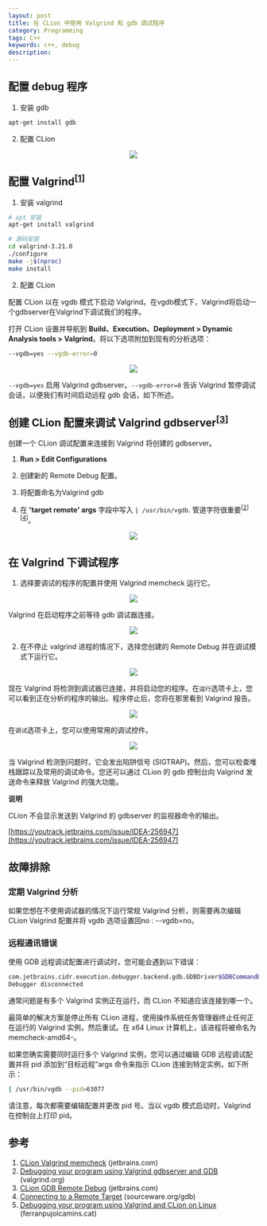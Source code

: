 ```yaml
---
layout: post
title: 在 CLion 中使用 Valgrind 和 gdb 调试程序
category: Programming
tags: C++
keywords: c++, debug
description:
---
```


## 配置 debug 程序

1. 安装 gdb

```bash
apt-get install gdb
```

2. 配置 CLion

<center>

<img src="https://raw.githubusercontent.com/chiemon/chiemon.github.io/master/img/CLion/toolchains.png">

</center>

## 配置 Valgrind<sup>[[1](#cankao_1)]</sup>

1. 安装 valgrind

```bash
# apt 安装
apt-get install valgrind

# 源码安装
cd valgrind-3.21.0
./configure
make -j$(nproc)
make install
```

2. 配置 CLion

配置 CLion 以在 vgdb 模式下启动 Valgrind。在vgdb模式下，Valgrind将启动一个gdbserver在Valgrind下调试我们的程序。

打开 CLion 设置并导航到 **Build、Execution、Deployment > Dynamic Analysis tools > Valgrind**。将以下选项附加到现有的分析选项：

```bash
--vgdb=yes --vgdb-error=0
```

<center>

<img src="https://raw.githubusercontent.com/chiemon/chiemon.github.io/master/img/CLion/valgrind-setting.png">

</center>

`--vgdb=yes` 启用 Valgrind gdbserver。`--vgdb-error=0` 告诉 Valgrind 暂停调试会话，以便我们有时间启动远程 gdb 会话，如下所述。

## 创建 CLion 配置来调试 Valgrind gdbserver<sup>[[3](#cankao_3)]</sup>

创建一个 CLion 调试配置来连接到 Valgrind 将创建的 gdbserver。

1. **Run > Edit Configurations**

2. 创建新的 Remote Debug 配置。

3. 将配置命名为Valgrind gdb

4. 在 **'target remote' args** 字段中写入 `| /usr/bin/vgdb`. 管道字符很重要<sup>[[2](#cankao_2)]</sup><sup>[[4](#cankao_4)]</sup>。

<center>

<img src="https://raw.githubusercontent.com/chiemon/chiemon.github.io/master/img/CLion/remote-debug.png">

</center>

## 在 Valgrind 下调试程序

1. 选择要调试的程序的配置并使用 Valgrind memcheck 运行它。

<center>

<img src="https://raw.githubusercontent.com/chiemon/chiemon.github.io/master/img/CLion/run-valgrind.png">

</center>

Valgrind 在启动程序之前等待 gdb 调试器连接。

<center>

<img src="https://raw.githubusercontent.com/chiemon/chiemon.github.io/master/img/CLion/run-valgrind-log.png">

</center>

2. 在不停止 valgrind 进程的情况下，选择您创建的 Remote Debug 并在调试模式下运行它。

<center>

<img src="https://raw.githubusercontent.com/chiemon/chiemon.github.io/master/img/CLion/run-gdb.png">

</center>

现在 Valgrind 将检测到调试器已连接，并将启动您的程序。在`运行`选项卡上，您可以看到正在分析的程序的输出。程序停止后，您将在那里看到 Valgrind 报告。

<center>

<img src="https://raw.githubusercontent.com/chiemon/chiemon.github.io/master/img/CLion/valgrind-log.png">

</center>

在`调试`选项卡上，您可以使用常用的调试控件。

<center>

<img src="https://raw.githubusercontent.com/chiemon/chiemon.github.io/master/img/CLion/gdb-log.png">

</center>

当 Valgrind 检测到问题时，它会发出陷阱信号 (SIGTRAP)。然后，您可以检查堆栈跟踪以及常用的调试命令。您还可以通过 CLion 的 gdb 控制台向 Valgrind 发送命令来释放 Valgrind 的强大功能。

**说明**

CLion 不会显示发送到 Valgrind 的 gdbserver 的监视器命令的输出。

[https://youtrack.jetbrains.com/issue/IDEA-256947](https://youtrack.jetbrains.com/issue/IDEA-256947)

## 故障排除

### 定期 Valgrind 分析

如果您想在不使用调试器的情况下运行常规 Valgrind 分析，则需要再次编辑 CLion Valgrind 配置并将 vgdb 选项设置回no : --vgdb=no。

### 远程通讯错误

使用 GDB 远程调试配置进行调试时，您可能会遇到以下错误：

```bash
com.jetbrains.cidr.execution.debugger.backend.gdb.GDBDriver$GDBCommandException: Remote communication error.  Target disconnected.: Connection reset by peer.
Debugger disconnected
```

通常问题是有多个 Valgrind 实例正在运行，而 CLion 不知道应该连接到哪一个。

最简单的解决方案是停止所有 CLion 进程，使用操作系统任务管理器终止任何正在运行的 Valgrind 实例，然后重试。在 x64 Linux 计算机上，该进程将被命名为memcheck-amd64-。

如果您确实需要同时运行多个 Valgrind 实例，您可以通过编辑 GDB 远程调试配置并将 pid 添加到“目标远程”args 命令来指示 CLion 连接到特定实例，如下所示：

```bash
| /usr/bin/vgdb --pid=63077
```

请注意，每次都需要编辑配置并更改 pid 号。当以 vgdb 模式启动时，Valgrind 在控制台上打印 pid。

## 参考

1. <span id="cankao_1">[CLion Valgrind memcheck](https://www.jetbrains.com/help/clion/memory-profiling-with-valgrind.html) (jetbrains.com)</span>
2. <span id="cankao_2">[Debugging your program using Valgrind gdbserver and GDB](https://valgrind.org/docs/manual/manual-core-adv.html#manual-core-adv.gdbserver) (valgrind.org)</span>
3. <span id="cankao_3">[CLion GDB Remote Debug](https://www.jetbrains.com/help/clion/remote-debug.html) (jetbrains.com)</span>
4. <span id="cankao_4">[Connecting to a Remote Target](https://sourceware.org/gdb/onlinedocs/gdb/Connecting.html) (sourceware.org/gdb)</span>
5. <span id="cankao_5">[Debugging your program using Valgrind and CLion on Linux](https://www.ferranpujolcamins.cat/2020/12/03/debugging-your-program-using-valgrind-and-clion.html) (ferranpujolcamins.cat)</span>
